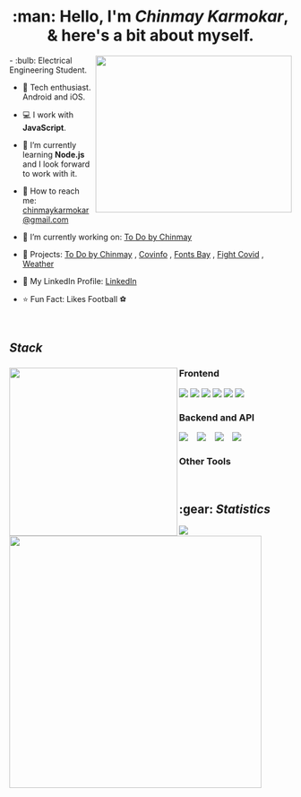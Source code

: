 <h1 align="center">:man: Hello, I'm <i>Chinmay Karmokar</i>, & here's a bit about myself.</h1>

<div>
  <img align="right" width="350" height="280" src="https://media1.tenor.com/images/9fb771fb621c29b0a2eae945b5ceeeb3/tenor.gif?itemid=19019116">
  - :bulb: Electrical Engineering Student.

- :iphone: Tech enthusiast. Android and iOS.

- :computer: I work with <b>JavaScript</b>.

- 🌱 I’m currently learning <b>Node.js</b> and I look forward to work with it.

- :email: How to reach me: chinmaykarmokar@gmail.com

- 🔭 I’m currently working on: <a href="https://todobychinmay.herokuapp.com/">To Do by Chinmay</a>

- :pencil: Projects: <a href="https://todobychinmay.herokuapp.com/">To Do by Chinmay</a> , <a href="https://covinfoin.herokuapp.com/">Covinfo</a> , <a href="https://chinmaykarmokar.github.io/fonts">Fonts Bay</a> , <a href="https://fightwithcovid.github.io/">Fight Covid</a> , <a href="https://chinmaykarmokar.github.io/weatherapp/">Weather</a>

- :file_folder: My LinkedIn Profile: <a href="https://www.linkedin.com/in/chinmay-karmokar-b0042b174">LinkedIn</a>

- :star: Fun Fact: Likes Football :soccer:
</div>

<br/>

<h2><i>Stack</i></h2>

<div>
  <img align="left" width="300" src="https://cdn.dribbble.com/users/644659/screenshots/1920053/dri2.gif">
  <h3>Frontend</h3>
    <img src="https://img.icons8.com/officel/50/000000/react.png"/>
    <img src="https://img.icons8.com/color/48/000000/javascript.png"/>
    <img src="https://img.icons8.com/color/48/000000/html-5--v1.png"/>
    <img src="https://img.icons8.com/color/48/000000/css3.png"/>
    <img src="https://img.icons8.com/color/48/000000/bootstrap.png"/>
    <img src="https://img.icons8.com/color-glass/48/000000/handlebar-mustache.png"/>
    <br/>
  <h3>Backend and API</h3>
    <img src="https://img.icons8.com/color/48/000000/nodejs.png"/> &nbsp;&nbsp;
    <img src="https://img.icons8.com/color/48/000000/postgreesql.png"/> &nbsp;&nbsp;
    <img src="https://img.icons8.com/color/48/000000/mysql-logo.png"/> &nbsp;&nbsp;
    <img src="https://img.icons8.com/color/48/000000/npm.png"/>
    <br/>
  <h3>Other Tools</h3>
</div>

<br/>

<h2>:gear: <i>Statistics</i></h2>

<div>
  <img width="450" align="left" src="https://github-readme-stats.vercel.app/api?username=chinmaykarmokar&show_icons=truecount_private=true&include_all_commits=true&hide=issues,contribs hide_border">
  <img align="center" src="https://github-readme-stats.vercel.app/api/top-langs/?username=chinmaykarmokar&layout=compact&hide=issues,contribs hide_border">
</div>
